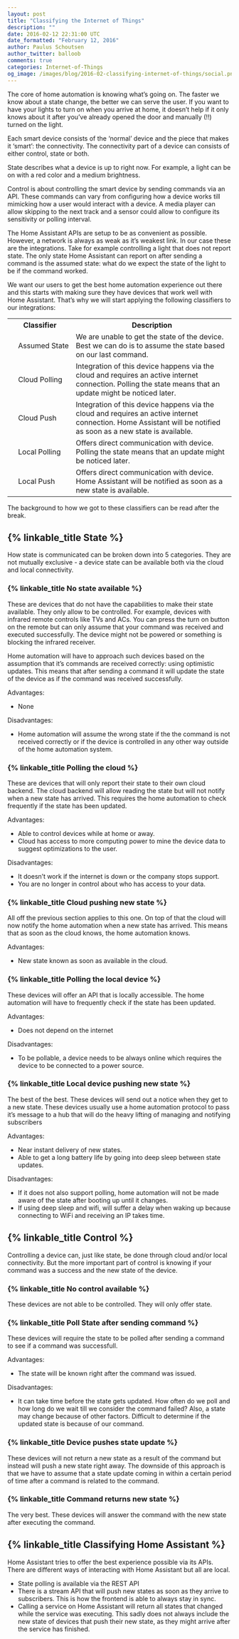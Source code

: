 ```yaml
---
layout: post
title: "Classifying the Internet of Things"
description: ""
date: 2016-02-12 22:31:00 UTC
date_formatted: "February 12, 2016"
author: Paulus Schoutsen
author_twitter: balloob
comments: true
categories: Internet-of-Things
og_image: /images/blog/2016-02-classifying-internet-of-things/social.png
---
```


The core of home automation is knowing what’s going on. The faster we know about a state change, the better we can serve the user. If you want to have your lights to turn on when you arrive at home, it doesn’t help if it only knows about it after you’ve already opened the door and manually (!!) turned on the light.

Each smart device consists of the ‘normal’ device and the piece that makes it ‘smart’: the connectivity. The connectivity part of a device can consists of either control, state or both.

State describes what a device is up to right now. For example, a light can be on with a red color and a medium brightness.

Control is about controlling the smart device by sending commands via an API. These commands can vary from configuring how a device works till mimicking how a user would interact with a device. A media player can allow skipping to the next track and a sensor could allow to configure its sensitivity or polling interval.

The Home Assistant APIs are setup to be as convenient as possible. However, a network is always as weak as it’s weakest link. In our case these are the integrations. Take for example controlling a light that does not report state. The only state Home Assistant can report on after sending a command is the assumed state: what do we expect the state of the light to be if the command worked.

We want our users to get the best home automation experience out there and this starts with making sure they have devices that work well with Home Assistant. That’s why we will start applying the following classifiers to our integrations:

<a name='classifiers'>
<table>
  <tr>
    <th colspan='2'>Classifier</th>
    <th>Description</th>
  </tr>
  <tr>
    <td><i class="icon-adjust"></i></td>
    <td style='white-space: nowrap;'>Assumed State</td>
    <td>
      We are unable to get the state of the device. Best we can do is to assume the state based on our last command.
    </td>
  </tr>

  <tr>
    <td><i class="icon-cloud-upload"></i></td>
    <td>Cloud Polling</td>
    <td>
      Integration of this device happens via the cloud and requires an active internet connection. Polling the state means that an update might be noticed later.
    </td>
  </tr>

  <tr>
    <td><i class="icon-cloud-download"></i></td>
    <td>Cloud Push</td>
    <td>
      Integration of this device happens via the cloud and requires an active internet connection. Home Assistant will be notified as soon as a new state is available.
    </td>
  </tr>

  <tr>
    <td><i class="icon-download-alt"></i></td>
    <td>Local Polling</td>
    <td>
      Offers direct communication with device. Polling the state means that an update might be noticed later.
    </td>
  </tr>

  <tr>
    <td><i class="icon-upload-alt"></i></td>
    <td>Local Push</td>
    <td>
      Offers direct communication with device. Home Assistant will be notified as soon as a new state is available.
    </td>
  </tr>
</table>

The background to how we got to these classifiers can be read after the break.
<!--more-->

## {% linkable_title State %}

How state is communicated can be broken down into 5 categories. They are not mutually exclusive - a device state can be available both via the cloud and local connectivity.

### {% linkable_title No state available %}
These are devices that do not have the capabilities to make their state available. They only allow to be controlled. For example, devices with infrared remote controls like TVs and ACs. You can press the turn on button on the remote but can only assume that your command was received and executed successfully. The device might not be powered or something is blocking the infrared receiver.

Home automation will have to approach such devices based on the assumption that it’s commands are received correctly: using optimistic updates. This means that after sending a command it will update the state of the device as if the command was received successfully.

Advantages:

 - None

Disadvantages:

 - Home automation will assume the wrong state if the the command is not received correctly or if the device is controlled in any other way outside of the home automation system.

### {% linkable_title Polling the cloud %}
These are devices that will only report their state to their own cloud backend. The cloud backend will allow reading the state but will not notify when a new state has arrived. This requires the home automation to check frequently if the state has been updated.

Advantages:

 - Able to control devices while at home or away.
 - Cloud has access to more computing power to mine the device data to suggest optimizations to the user.

Disadvantages:

 - It doesn’t work if the internet is down or the company stops support.
 - You are no longer in control about who has access to your data.

### {% linkable_title Cloud pushing new state %}
All off the previous section applies to this one. On top of that the cloud will now notify the home automation when a new state has arrived. This means that as soon as the cloud knows, the home automation knows.

Advantages:

 - New state known as soon as available in the cloud.

### {% linkable_title Polling the local device %}
These devices will offer an API that is locally accessible. The home automation will have to frequently check if the state has been updated.

Advantages:

 - Does not depend on the internet

Disadvantages:

 - To be pollable, a device needs to be always online which requires the device to be connected to a power source.

### {% linkable_title Local device pushing new state %}
The best of the best. These devices will send out a notice when they get to a new state. These devices usually use a home automation protocol to pass it’s message to a hub that will do the heavy lifting of managing and notifying subscribers

Advantages:

 - Near instant delivery of new states.
 - Able to get a long battery life by going into deep sleep between state updates.

Disadvantages:

 - If it does not also support polling, home automation will not be made aware of the state after booting up until it changes.
 - If using deep sleep and wifi, will suffer a delay when waking up because connecting to WiFi and receiving an IP takes time.


## {% linkable_title Control %}

Controlling a device can, just like state, be done through cloud and/or local connectivity. But the more important part of control is knowing if your command was a success and the new state of the device.

### {% linkable_title No control available %}
These devices are not able to be controlled. They will only offer state.

### {% linkable_title Poll State after sending command %}
These devices will require the state to be polled after sending a command to see if a command was successfull.

Advantages:

 - The state will be known right after the command was issued.

Disadvantages:

 - It can take time before the state gets updated. How often do we poll and how long do we wait till we consider the command failed? Also, a state may change because of other factors. Difficult to determine if the updated state is because of our command.

### {% linkable_title Device pushes state update %}
These devices will not return a new state as a result of the command but instead will push a new state right away. The downside of this approach is that we have to assume that a state update coming in within a certain period of time after a command is related to the command.

### {% linkable_title Command returns new state %}
The very best. These devices will answer the command with the new state after executing the command.

## {% linkable_title Classifying Home Assistant %}
Home Assistant tries to offer the best experience possible via its APIs. There are different ways of interacting with Home Assistant but all are local.

 - State polling is available via the REST API
 - There is a stream API that will push new states as soon as they arrive to subscribers. This is how the frontend is able to always stay in sync.
 - Calling a service on Home Assistant will return all states that changed while the service was executing. This sadly does not always include the new state of devices that push their new state, as they might arrive after the service has finished.
